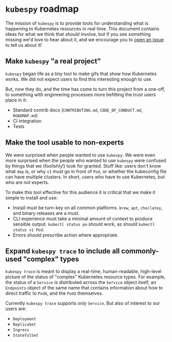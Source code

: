 # `kubespy` roadmap

The mission of `kubespy` is to provide tools for understanding what is happening to Kubernetes
resources in real time. This document contains ideas for what we think that _should_ involve, but if
you see something missing we'd love to hear about it, and we encourage you to [open an
issue][new-issue] to tell us about it!

## Make `kubespy` "a real project"

`kubespy` began life as a tiny tool to make gifs that show how Kubernetes works. We did not expect
users to find this interesting enough to use.

But, now they do, and the time has come to turn this project from a one-off, to something with
engineering processes more befitting the trust users place in it:

-   Standard contrib docs (`CONTRIBUTING.md`, `CODE_OF_CONDUCT.md`, `ROADMAP.md`)
-   CI integration
-   Tests

## Make the tool usable to non-experts

We were surprised when people wanted to use `kubespy`. We were even more surprised when the people
who wanted to use `kubespy` were confused by things that we (foolishly!) took for granted. Stuff
like: users don't know what `dep` is, or why `v1` must go in front of `Pod`, or whether the
kubeconfig file can have multiple clusters. In short, users who have to use Kubernetes, but who are
not experts.

To make this tool effective for this audience it is critical that we make it simple to install and
use:

-   Install must be turn-key on all common platforms. `brew`, `apt`, `choclatey`, and binary
    releases are a must.
-   CLI experience must take a minimal amount of context to produce sensible output.
    `kubectl status po` should work, as should `kubectl status v1 Pod`.
-   Errors should prescribe action where appropriate.

## Expand `kubespy trace` to include all commonly-used "complex" types

`kubespy trace` is meant to display a real-time, human-readable, high-level picture of the status of
"complex" Kubernetes resource types. For example, the status of a `Service` is distributed across
the `Service` object itself, an `Endpoints` object of the same name that contains information about
how to direct traffic to `Pod`s, and the `Pod`s themselves.

Currently `kubespy trace` supports _only_ `Service`. But also of interest to our users are:

-   `Deployment`
-   `ReplicaSet`
-   `Ingress`
-   `StatefulSet`

[new-issue]: https://github.com/pulumi/kubespy/issues/new
